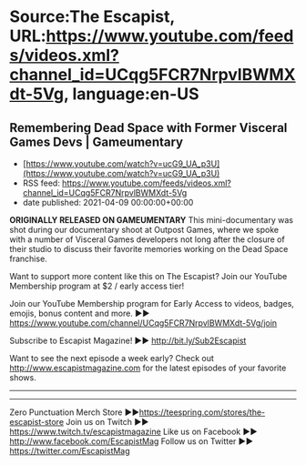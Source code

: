 # Source:The Escapist, URL:https://www.youtube.com/feeds/videos.xml?channel_id=UCqg5FCR7NrpvlBWMXdt-5Vg, language:en-US

## Remembering Dead Space with Former Visceral Games Devs | Gameumentary
 - [https://www.youtube.com/watch?v=ucG9_UA_p3U](https://www.youtube.com/watch?v=ucG9_UA_p3U)
 - RSS feed: https://www.youtube.com/feeds/videos.xml?channel_id=UCqg5FCR7NrpvlBWMXdt-5Vg
 - date published: 2021-04-09 00:00:00+00:00

**ORIGINALLY RELEASED ON GAMEUMENTARY** This mini-documentary was shot during our documentary shoot at Outpost Games, where we spoke with a number of Visceral Games developers not long after the closure of their studio to discuss their favorite memories working on the Dead Space franchise.

Want to support more content like this on The Escapist? Join our YouTube Membership program at $2 / early access tier!

Join our YouTube Membership program for Early Access to videos, badges, emojis, bonus content and more. ►► https://www.youtube.com/channel/UCqg5FCR7NrpvlBWMXdt-5Vg/join

Subscribe to Escapist Magazine! ►► http://bit.ly/Sub2Escapist

Want to see the next episode a week early? Check out http://www.escapistmagazine.com for the latest episodes of your favorite shows.

---



---


Zero Punctuation Merch Store ►►https://teespring.com/stores/the-escapist-store
Join us on Twitch ►► https://www.twitch.tv/escapistmagazine 
Like us on Facebook ►► http://www.facebook.com/EscapistMag
Follow us on Twitter ►► https://twitter.com/EscapistMag

